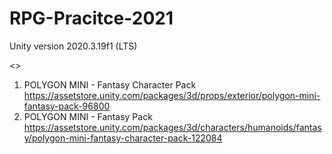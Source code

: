 # RPG-Pracitce-2021

Unity version 2020.3.19f1 (LTS)

<<Using Assets>>
1. POLYGON MINI - Fantasy Character Pack https://assetstore.unity.com/packages/3d/props/exterior/polygon-mini-fantasy-pack-96800
2. POLYGON MINI - Fantasy Pack https://assetstore.unity.com/packages/3d/characters/humanoids/fantasy/polygon-mini-fantasy-character-pack-122084
